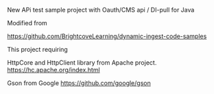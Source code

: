 New APi test sample project with Oauth/CMS api / DI-pull for Java


Modified from

https://github.com/BrightcoveLearning/dynamic-ingest-code-samples

This project requiring

HttpCore and HttpClient library from Apache project.
https://hc.apache.org/index.html

Gson from Google
https://github.com/google/gson
